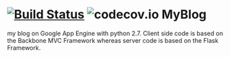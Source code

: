 [![Build Status](https://travis-ci.org/aarsakian/blog.svg?branch=major_rewrite_following_TDD_principles)](https://travis-ci.org/aarsakian/blog)
![codecov.io](https://codecov.io/github/aarsakian/blog/branch.svg?branch=major_rewrite_following_TDD_principles)
MyBlog
======

my blog on Google App Engine with python 2.7.
Client side code is based on the Backbone MVC Framework whereas server code is based on the Flask Framework.
